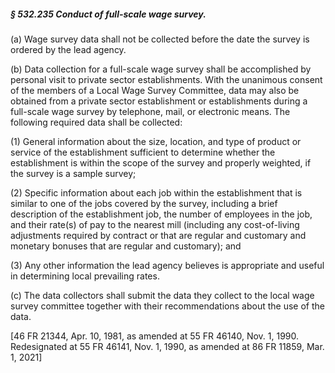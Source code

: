 ##### § 532.235 Conduct of full-scale wage survey. #####

(a) Wage survey data shall not be collected before the date the survey is ordered by the lead agency.

(b) Data collection for a full-scale wage survey shall be accomplished by personal visit to private sector establishments. With the unanimous consent of the members of a Local Wage Survey Committee, data may also be obtained from a private sector establishment or establishments during a full-scale wage survey by telephone, mail, or electronic means. The following required data shall be collected:

(1) General information about the size, location, and type of product or service of the establishment sufficient to determine whether the establishment is within the scope of the survey and properly weighted, if the survey is a sample survey;

(2) Specific information about each job within the establishment that is similar to one of the jobs covered by the survey, including a brief description of the establishment job, the number of employees in the job, and their rate(s) of pay to the nearest mill (including any cost-of-living adjustments required by contract or that are regular and customary and monetary bonuses that are regular and customary); and

(3) Any other information the lead agency believes is appropriate and useful in determining local prevailing rates.

(c) The data collectors shall submit the data they collect to the local wage survey committee together with their recommendations about the use of the data.

[46 FR 21344, Apr. 10, 1981, as amended at 55 FR 46140, Nov. 1, 1990. Redesignated at 55 FR 46141, Nov. 1, 1990, as amended at 86 FR 11859, Mar. 1, 2021]